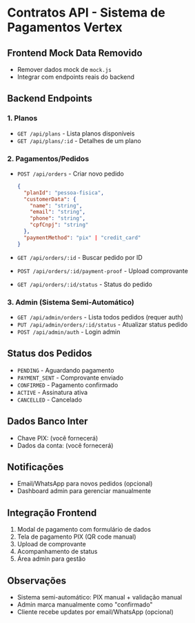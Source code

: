 # Contratos API - Sistema de Pagamentos Vertex

## Frontend Mock Data Removido
- Remover dados mock de `mock.js`
- Integrar com endpoints reais do backend

## Backend Endpoints

### 1. Planos
- `GET /api/plans` - Lista planos disponíveis
- `GET /api/plans/:id` - Detalhes de um plano

### 2. Pagamentos/Pedidos
- `POST /api/orders` - Criar novo pedido
  ```json
  {
    "planId": "pessoa-fisica", 
    "customerData": {
      "name": "string",
      "email": "string", 
      "phone": "string",
      "cpfCnpj": "string"
    },
    "paymentMethod": "pix" | "credit_card"
  }
  ```

- `GET /api/orders/:id` - Buscar pedido por ID
- `POST /api/orders/:id/payment-proof` - Upload comprovante
- `GET /api/orders/:id/status` - Status do pedido

### 3. Admin (Sistema Semi-Automático)
- `GET /api/admin/orders` - Lista todos pedidos (requer auth)
- `PUT /api/admin/orders/:id/status` - Atualizar status pedido
- `POST /api/admin/auth` - Login admin

## Status dos Pedidos
- `PENDING` - Aguardando pagamento
- `PAYMENT_SENT` - Comprovante enviado
- `CONFIRMED` - Pagamento confirmado
- `ACTIVE` - Assinatura ativa
- `CANCELLED` - Cancelado

## Dados Banco Inter
- Chave PIX: (você fornecerá)
- Dados da conta: (você fornecerá)

## Notificações
- Email/WhatsApp para novos pedidos (opcional)
- Dashboard admin para gerenciar manualmente

## Integração Frontend
1. Modal de pagamento com formulário de dados
2. Tela de pagamento PIX (QR code manual)
3. Upload de comprovante
4. Acompanhamento de status
5. Área admin para gestão

## Observações
- Sistema semi-automático: PIX manual + validação manual
- Admin marca manualmente como "confirmado"
- Cliente recebe updates por email/WhatsApp (opcional)